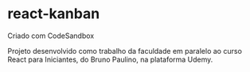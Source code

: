 # react-kanban
Criado com CodeSandbox

Projeto desenvolvido como trabalho da faculdade em paralelo ao curso React para Iniciantes, do Bruno Paulino, na plataforma Udemy.


